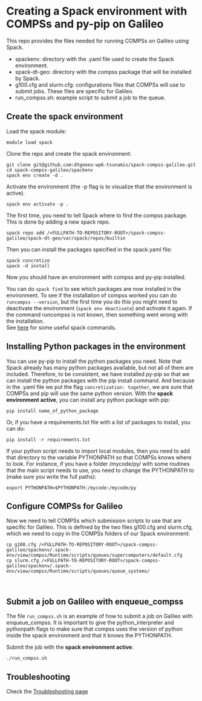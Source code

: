 # Creating a Spack environment with COMPSs and py-pip on Galileo
This repo provides the files needed for running COMPSs on Galileo using Spack.
- spackenv: directory with the .yaml file used to create the Spack environment.
- spack-dt-geo: directory with the compss package that will be installed by Spack.
- g100.cfg and slurm.cfg: configurations files that COMPSs will use to submit jobs. These files are specific for Galileo.
- run_compss.sh: example script to submit a job to the queue.

## Create the spack environment
Load the spack module:
```
module load spack
```   

Clone the repo and create the spack environment:
```
git clone git@github.com:dtgeoeu-wp6-tsunamis/spack-compss-galileo.git
cd spack-compss-galileo/spackenv
spack env create -d .
```
Activate the environment (the -p flag is to visualize that the environment is active).   
```
spack env activate -p .
```

The first time, you need to tell Spack where to find the compss package. This is done by adding a new spack repo.
```
spack repo add /<FULLPATH-TO-REPOSITORY-ROOT>/spack-compss-galileo/spack-dt-geo/var/spack/repos/builtin
```
Then you can install the packages specified in the spack.yaml file:
```
spack concretize
spack -d install
```
Now you should have an environment with compss and py-pip installed.    

You can do `spack find` to see which packages are now installed in the environment.
To see if the installation of compss worked you can do `runcompss --version`, but the first time you do this you might need to deactivate the environment (`spack env deactivate`) and activate it again. If the command runcompss is not known, then something went wrong with the installation.   
See [here](https://dtgeoeu-wp6-tsunamis.github.io/dt-geo-wp6-docs/spack-and-compss/cheat-sheet/) for some useful spack commands.

## Installing Python packages in the environment
You can use py-pip to install the python packages you need. Note that Spack already has many python packages available, but not all of them are included. Therefore, to be consistent, we have installed py-pip so that we can install the python packages with the pip install command. And because in the .yaml file we put the flag `concretization: together`, we are sure that COMPSs and pip will use the same python version.
With the **spack environment active**, you can install any python package with pip:
```
pip install name_of_python_package
```
Or, if you have a requirements.txt file with a list of packages to install, you can do:
```
pip install -r requirements.txt
```

If your python script needs to import local modules, then you need to add that directory to the variable PYTHONPATH so that COMPSs knows where to look. For instance, if you have a folder /mycode/py/ with some routines that the main script needs to use, you need to change the PYTHONPATH to (make sure you write the full paths):
```
export PYTHONPATH=$PYTHONPATH:/mycode:/mycode/py
```


## Configure COMPSs for Galileo
Now we need to tell COMPSs which submission scripts to use that are specific for Galileo. This is defined by the two files g100.cfg and slurm.cfg, which we need to copy in the COMPSs folders of our Spack environment:
```
cp g100.cfg /<FULLPATH-TO-REPOSITORY-ROOT>/spack-compss-galileo/spackenv/.spack-env/view/compss/Runtime/scripts/queues/supercomputers/default.cfg   
cp slurm.cfg /<FULLPATH-TO-REPOSITORY-ROOT>/spack-compss-galileo/spackenv/.spack-env/view/compss/Runtime/scripts/queues/queue_systems/
```
<p> </p>

## Submit a job on Galileo with enqueue_compss
   
The file `run_compss.sh` is an example of how to submit a job on Galileo with enqueue_compss. It is important to give the python_interpreter and pythonpath flags to make sure that compss uses the version of python inside the spack environment and that it knows the PYTHONPATH.  

Submit the job with the **spack environment active**:
```
./run_compss.sh
```

## Troubleshooting
Check the [Troubleshooting page](https://dtgeoeu-wp6-tsunamis.github.io/dt-geo-wp6-docs/spack-and-compss/troubleshooting/)
